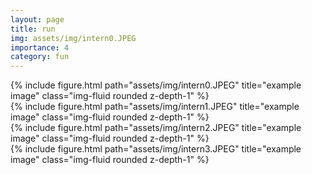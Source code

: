 ```yaml
---
layout: page
title: run
img: assets/img/intern0.JPEG 
importance: 4
category: fun
---
```

<div class="row">
    <div class="col-sm mt-3 mt-md-0">
        {% include figure.html path="assets/img/intern0.JPEG" title="example image" class="img-fluid rounded z-depth-1" %}
    </div>
    <div class="col-sm mt-3 mt-md-0">
        {% include figure.html path="assets/img/intern1.JPEG" title="example image" class="img-fluid rounded z-depth-1" %}
    </div>
    <div class="col-sm mt-3 mt-md-0">
        {% include figure.html path="assets/img/intern2.JPEG" title="example image" class="img-fluid rounded z-depth-1" %}
    </div>
    <div class="col-sm mt-3 mt-md-0">
        {% include figure.html path="assets/img/intern3.JPEG" title="example image" class="img-fluid rounded z-depth-1" %}
    </div>
</div>
